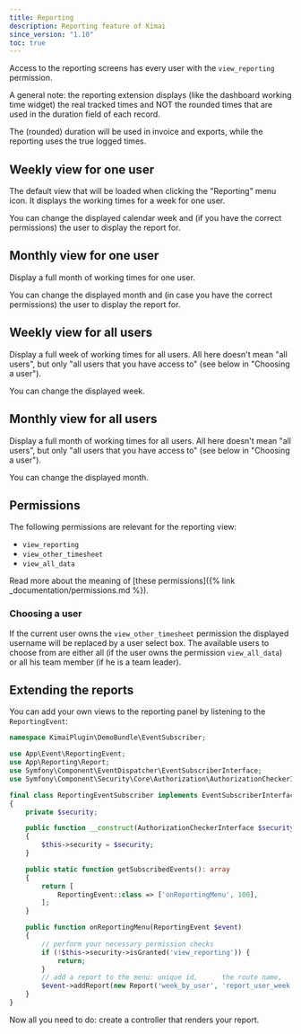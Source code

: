 ```yaml
---
title: Reporting
description: Reporting feature of Kimai
since_version: "1.10"
toc: true
---
```


Access to the reporting screens has every user with the `view_reporting` permission.

A general note: the reporting extension displays (like the dashboard working time widget) the real tracked times and 
NOT the rounded times that are used in the duration field of each record.

The (rounded) duration will be used in invoice and exports, while the reporting uses the true logged times. 

## Weekly view for one user

The default view that will be loaded when clicking the "Reporting" menu icon. 
It displays the working times for a week for one user. 

You can change the displayed calendar week and (if you have the correct permissions) the user to display the report for.

## Monthly view for one user

Display a full month of working times for one user.

You can change the displayed month and (in case you have the correct permissions) the user to display the report for.

## Weekly view for all users

Display a full week of working times for all users.
All here doesn't mean "all users", but only "all users that you have access to" (see below in "Choosing a user").

You can change the displayed week.

## Monthly view for all users

Display a full month of working times for all users.
All here doesn't mean "all users", but only "all users that you have access to" (see below in "Choosing a user").

You can change the displayed month.

## Permissions 

The following permissions are relevant for the reporting view: 
- `view_reporting`
- `view_other_timesheet`
- `view_all_data`

Read more about the meaning of [these permissions]({% link _documentation/permissions.md %}).

### Choosing a user 

If the current user owns the `view_other_timesheet` permission the displayed username will be replaced by a user select box.
The available users to choose from are either all (if the user owns the permission `view_all_data`) or all his team member (if he is a team leader).

## Extending the reports

You can add your own views to the reporting panel by listening to the `ReportingEvent`:

```php
namespace KimaiPlugin\DemoBundle\EventSubscriber;

use App\Event\ReportingEvent;
use App\Reporting\Report;
use Symfony\Component\EventDispatcher\EventSubscriberInterface;
use Symfony\Component\Security\Core\Authorization\AuthorizationCheckerInterface;

final class ReportingEventSubscriber implements EventSubscriberInterface
{
    private $security;

    public function __construct(AuthorizationCheckerInterface $security)
    {
        $this->security = $security;
    }

    public static function getSubscribedEvents(): array
    {
        return [
            ReportingEvent::class => ['onReportingMenu', 100],
        ];
    }

    public function onReportingMenu(ReportingEvent $event)
    {
        // perform your necessary permission checks
        if (!$this->security->isGranted('view_reporting')) {
            return;
        }
        // add a report to the menu: unique id,      the route name,     the label to be translated
        $event->addReport(new Report('week_by_user', 'report_user_week', 'report_user_week'));
    }
}
```
Now all you need to do: create a controller that renders your report.
